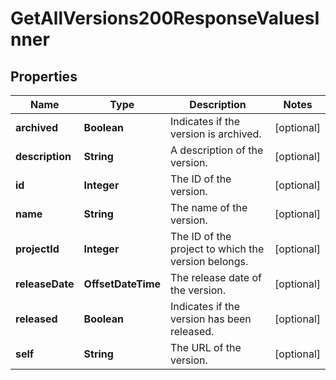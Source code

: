 

# GetAllVersions200ResponseValuesInner


## Properties

| Name | Type | Description | Notes |
|------------ | ------------- | ------------- | -------------|
|**archived** | **Boolean** | Indicates if the version is archived. |  [optional] |
|**description** | **String** | A description of the version. |  [optional] |
|**id** | **Integer** | The ID of the version. |  [optional] |
|**name** | **String** | The name of the version. |  [optional] |
|**projectId** | **Integer** | The ID of the project to which the version belongs. |  [optional] |
|**releaseDate** | **OffsetDateTime** | The release date of the version. |  [optional] |
|**released** | **Boolean** | Indicates if the version has been released. |  [optional] |
|**self** | **String** | The URL of the version. |  [optional] |



